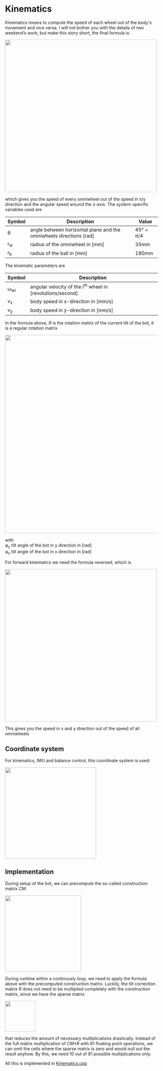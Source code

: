 # Kinematics

Kinematics means to compute the speed of each wheel out of the body's movement and vice versa.
I will not bother you with the details of two weekend’s work, but make this story short, the final formula is:

<img width="500" src="../images/kinematics/image001.png" >


which gives you the speed of every omniwheel out of the speed in x/y direction and the angular speed around the z-axis.
The system-specific variables used are

| Symbol        | Description                                                              |       Value |
|-------------- |--------------------------------------------------------------------------|------------ |
| θ             | angle between horizontal plane and the omniwheels directions [rad]       | 45° = π/4   |
| r<sub>w</sub> | radius of the omniwheel in [mm]                                          | 35mm        |
| r<sub>b</sub> | radius of the ball in [mm]                                               | 180mm       |

The kinematic parameters are 

| Symbol          | Description                                                                   |       
|-------------- |---------------------------------------------------------------------------------|
| ω<sub>wi</sub>| angular velocity of the i<sup>th</sup> wheel in [revolutions/second]            |
| v<sub>x</sub> | body speed in x-direction in [mm/s]							                  |
| v<sub>y</sub> | body speed in y-direction in [mm/s]							                  |

In the formula above, <i>R</i> is the rotation matrix of the current tilt of the bot, it is a regular rotation matrix 

<img width="650" src="../images/kinematics/image021.png" >

with <br>
φ<sub>y</sub> tilt angle of the bot in y direction in [rad]<br>	
φ<sub>x</sub> tilt angle of the bot in x direction in [rad]

For forward kinematics we need the formula reversed, which is

<img  width="500" src="../images/kinematics/image027.png" >

This gives you the speed in x and y direction out of the speed of all omniwheels

## Coordinate system

For kinematics, IMU and balance control, this coordinate system is used:

<img  width="300" src="../images/kinematics/coordsystem.png" >

## Implementation

During setup of the bot, we can precompute the so-called construction matrix <i>CM</i>.

<img  width="250" src="../images/kinematics/image031.png" >

During runtime within a continously loop, we need to apply the formula above with the precomputed construction matrix. Luckily, the tilt correction matrix <i>R</i> does not need to be multiplied completely with the construction matrix, since we have the sparse matrix

<img  width="100" src="../images/kinematics/image033.png" >

that reduces the amount of necessary multiplications drastically. Instead of the full matrix multiplication of <i>CM*R</i> with 81 floating point operations,  we can omit the cells where the sparse matrix is zero and would null out the result anyhow. By this, we need 10 out of 81 possible multiplications only.


All this is implemented in [Kinematics.cpp](https://github.com/jochenalt/ondine/tree/master/code/BotController/Kinematics.cpp)


